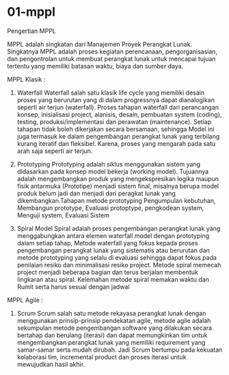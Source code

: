 # 01-mppl

Pengertian MPPL 

MPPL adalah singkatan dari Manajemen Proyek Perangkat Lunak. Singkatnya MPPL adalah proses kegiatan perencanaan, pengorganisasian, dan pengontrolan untuk membuat perangkat lunak untuk mencapai tujuan tertentu yang memiliki batasan waktu, biaya dan sumber daya.

MPPL Klasik :
1. Waterfall 
   Waterfall salah satu klasik life cycle yang memiliki desain  proses yang berurutan yang di dalam progressnya dapat dianalogikan seperti air terjun (waterfall). Proses tahapan waterfall dari perancangan konsep, inisialisasi project, alanisis, desain, pembuatan system (coding), testing, produksi/implementasi dan perawatan (maintenance). Setiap tahapan tidak boleh dikerjakan secara bersamaan, sehingga Model ini juga termasuk ke dalam pengembangan perangkat lunak yang terbilang kurang iteratif dan fleksibel. Karena, proses yang mengarah pada satu arah saja seperti air terjun.

2. Prototyping
   Prototyping adalah siklus menggunakan sistem yang didasarkan pada konsep model bekerja (working model). Tujuannya adalah mengembangkan produk yang mengekspresikan logika maupun fisik antarmuka (Prototipe) menjadi sistem final, misalnya berupa model produk belum jadi dan menjadi dari peragkat lunak yang dikembangkan.Tahapan metode prototyping Pengumpulan kebutuhan, Membangun prototype, Evaluasi protoptype, pengkodean system, Menguji system, Evaluasi Sistem

3. Spiral
   Model Spiral adalah proses pengembangan perangkat lunak yang menggabungkan antara elemen waterfall model dengan prototyping dalam setiap tahap, Metode waterfall yang fokus kepada proses pengembangan perangkat lunak yang sistematis atau berurutan dan metode prototyping yang selalu di evaluasi sehingga dapat fokus pada penilaian resiko dan minimalisasi resiko project. Metode spiral memecah  project  menjadi  beberapa bagian dan terus berjalan membentuk lingkaran atau spiral. Kelemahan metode spiral memakan waktu dan Rumit serta harus sesuai dengan jadwal

MPPL Agile :
1. Scrum 
   Scrum salah satu metode rekayasa perangkat lunak dengan menggunakan prinsip-prinsip pendekatan agile, metode agile  adalah sekumpulan metode pengembangan software yang dilakukan secara bertahap dan berulang (iterasi) dan dapat memungkinkan  tim  untuk  mengembangkan perangkat lunak yang memiliki requirement yang samar-samar serta mudah dirubah. Jadi Scrum bertumpu pada kekuatan kolaborasi tim, incremental product dan proses iterasi untuk mewujudkan hasil akhir.
   